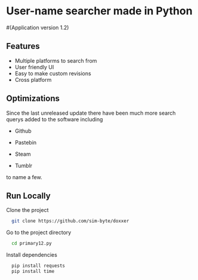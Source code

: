 # User-name searcher made in Python

#(Application version 1.2)
## Features

- Multiple platforms to search from
- User friendly UI
- Easy to make custom revisions 
- Cross platform


## Optimizations

Since the last unreleased update there have been much more search querys added to the 
software including 

- Github

- Pastebin

- Steam

- Tumblr

to name a few.
## Run Locally

Clone the project

```bash
  git clone https://github.com/sim-byte/doxxer
```

Go to the project directory

```bash
  cd primary12.py
```

Install dependencies

```bash
  pip install requests 
  pip install time
```
